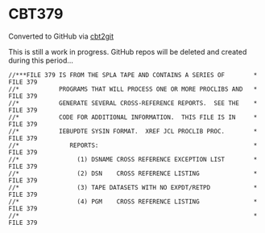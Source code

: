 # CBT379
Converted to GitHub via [cbt2git](https://github.com/wizardofzos/cbt2git)

This is still a work in progress. GitHub repos will be deleted and created during this period...

```
//***FILE 379 IS FROM THE SPLA TAPE AND CONTAINS A SERIES OF        *   FILE 379
//*           PROGRAMS THAT WILL PROCESS ONE OR MORE PROCLIBS AND   *   FILE 379
//*           GENERATE SEVERAL CROSS-REFERENCE REPORTS.  SEE THE    *   FILE 379
//*           CODE FOR ADDITIONAL INFORMATION.  THIS FILE IS IN     *   FILE 379
//*           IEBUPDTE SYSIN FORMAT.  XREF JCL PROCLIB PROC.        *   FILE 379
//*              REPORTS:                                           *   FILE 379
//*                (1) DSNAME CROSS REFERENCE EXCEPTION LIST        *   FILE 379
//*                (2) DSN    CROSS REFERENCE LISTING               *   FILE 379
//*                (3) TAPE DATASETS WITH NO EXPDT/RETPD            *   FILE 379
//*                (4) PGM    CROSS REFERENCE LISTING               *   FILE 379
//*                                                                 *   FILE 379
```
